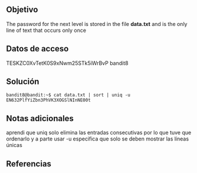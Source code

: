 ## Objetivo
The password for the next level is stored in the file **data.txt** and is the only line of text that occurs only once
## Datos de acceso
TESKZC0XvTetK0S9xNwm25STk5iWrBvP
bandit8
## Solución
```
bandit8@bandit:~$ cat data.txt | sort | uniq -u
EN632PlfYiZbn3PhVK3XOGSlNInNE00t

```

## Notas adicionales
aprendi que uniq solo elimina las entradas consecutivas por lo que tuve que ordenarlo y a parte usar -u especifica que solo se deben mostrar las líneas únicas
## Referencias
